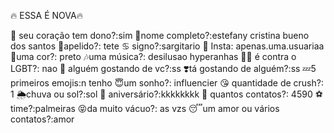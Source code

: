 🔥 ESSA É NOVA🔥

🔐 seu coração tem dono?:sim 
📍nome completo?:estefany cristina bueno dos santos
🔖apelido?: tete
♋ signo?:sargitario
📸 Insta: apenas.uma.usuariaa
🌈uma cor?: preto
🎶uma música?: desilusao hyperanhas
🏳️‍🌈 é contra o LGBT?: nao
💟 alguém gostando de vc?:ss
❣️tá gostando de alguém?:ss
💤5 primeiros emojis:n tenho
😇um sonho?: influencier
😘 quantidade de crush?: 1
🌦️chuva ou sol?:sol 
🎉 aniversário?:kkkkkkkk 
📲 quantos contatos?: 4590
⚽ time?:palmeiras
😝da muito vácuo?: as vzs
😴um amor ou vários contatos?:amor

